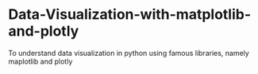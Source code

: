 # Data-Visualization-with-matplotlib-and-plotly
To understand data visualization in python using famous libraries, namely maplotlib and plotly
